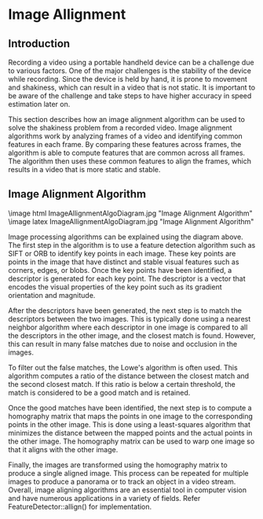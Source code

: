 # Image Allignment

## Introduction

Recording a video using a portable handheld device can be a challenge due to
various factors. One of the major challenges is the stability of the device
while recording. Since the device is held by hand, it is prone to movement and
shakiness, which can result in a video that is not static. It is important to be
aware of the challenge and take steps to have higher accuracy in speed
estimation later on.

This section describes how an image alignment algorithm can be used to solve the
shakiness problem from a recorded video. Image alignment algorithms work by
analyzing frames of a video and identifying common features in each frame. By
comparing these features across frames, the algorithm is able to compute
features that are common across all frames. The algorithm then uses these common
features to align the frames, which results in a video that is more static and
stable.

## Image Alignment Algorithm

\image html ImageAllignmentAlgoDiagram.jpg "Image Alignment Algorithm" \image
latex ImageAllignmentAlgoDiagram.jpg "Image Alignment Algorithm"

Image processing algorithms can be explained using the diagram above. The first
step in the algorithm is to use a feature detection algorithm such as SIFT or
ORB to identify key points in each image. These key points are points in the
image that have distinct and stable visual features such as corners, edges, or
blobs. Once the key points have been identified, a descriptor is generated for
each key point. The descriptor is a vector that encodes the visual properties of
the key point such as its gradient orientation and magnitude.

After the descriptors have been generated, the next step is to match the
descriptors between the two images. This is typically done using a nearest
neighbor algorithm where each descriptor in one image is compared to all the
descriptors in the other image, and the closest match is found. However, this
can result in many false matches due to noise and occlusion in the images.

To filter out the false matches, the Lowe's algorithm is often used. This
algorithm computes a ratio of the distance between the closest match and the
second closest match. If this ratio is below a certain threshold, the match is
considered to be a good match and is retained.

Once the good matches have been identified, the next step is to compute a
homography matrix that maps the points in one image to the corresponding points
in the other image. This is done using a least-squares algorithm that minimizes
the distance between the mapped points and the actual points in the other image.
The homography matrix can be used to warp one image so that it aligns with the
other image.

Finally, the images are transformed using the homography matrix to produce a
single aligned image. This process can be repeated for multiple images to
produce a panorama or to track an object in a video stream. Overall, image
aligning algorithms are an essential tool in computer vision and have numerous
applications in a variety of fields. Refer FeatureDetector::allign() for
implementation.

